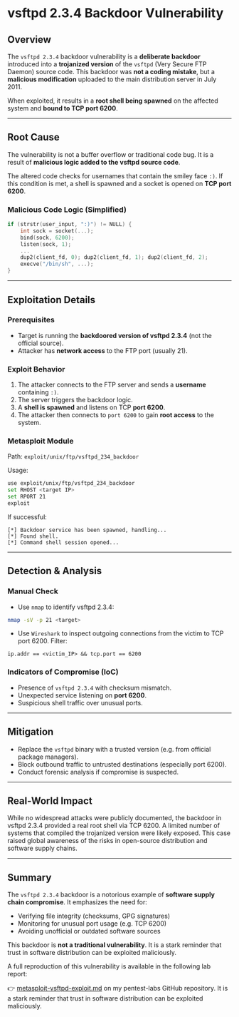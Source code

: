 # vsftpd 2.3.4 Backdoor Vulnerability

## Overview
The `vsftpd 2.3.4` backdoor vulnerability is a **deliberate backdoor** introduced into a **trojanized version** of the `vsftpd` (Very Secure FTP Daemon) source code. This backdoor was **not a coding mistake**, but a **malicious modification** uploaded to the main distribution server in July 2011.

When exploited, it results in a **root shell being spawned** on the affected system and **bound to TCP port 6200**.

---

## Root Cause
The vulnerability is not a buffer overflow or traditional code bug. It is a result of **malicious logic added to the vsftpd source code**.

The altered code checks for usernames that contain the smiley face `:)`. If this condition is met, a shell is spawned and a socket is opened on **TCP port 6200**.

### Malicious Code Logic (Simplified)
```c
if (strstr(user_input, ":)") != NULL) {
    int sock = socket(...);
    bind(sock, 6200);
    listen(sock, 1);
    ...
    dup2(client_fd, 0); dup2(client_fd, 1); dup2(client_fd, 2);
    execve("/bin/sh", ...);
}
```

---

## Exploitation Details

### Prerequisites
- Target is running the **backdoored version of vsftpd 2.3.4** (not the official source).
- Attacker has **network access** to the FTP port (usually 21).

### Exploit Behavior
1. The attacker connects to the FTP server and sends a **username** containing `:)`.
2. The server triggers the backdoor logic.
3. A **shell is spawned** and listens on TCP **port 6200**.
4. The attacker then connects to `port 6200` to gain **root access** to the system.

### Metasploit Module
Path: `exploit/unix/ftp/vsftpd_234_backdoor`

Usage:
```bash
use exploit/unix/ftp/vsftpd_234_backdoor
set RHOST <target IP>
set RPORT 21
exploit
```

If successful:
```
[*] Backdoor service has been spawned, handling...
[*] Found shell.
[*] Command shell session opened...
```

---

## Detection & Analysis

### Manual Check
- Use `nmap` to identify vsftpd 2.3.4:
```bash
nmap -sV -p 21 <target>
```

- Use `Wireshark` to inspect outgoing connections from the victim to TCP port 6200.
Filter:
```
ip.addr == <victim_IP> && tcp.port == 6200
```

### Indicators of Compromise (IoC)
- Presence of `vsftpd 2.3.4` with checksum mismatch.
- Unexpected service listening on **port 6200**.
- Suspicious shell traffic over unusual ports.

---

## Mitigation
- Replace the `vsftpd` binary with a trusted version (e.g. from official package managers).
- Block outbound traffic to untrusted destinations (especially port 6200).
- Conduct forensic analysis if compromise is suspected.

---

## Real-World Impact

While no widespread attacks were publicly documented, the backdoor in vsftpd 2.3.4 provided a real root shell via TCP 6200. A limited number of systems that compiled the trojanized version were likely exposed. This case raised global awareness of the risks in open-source distribution and software supply chains.

---

## Summary
The `vsftpd 2.3.4` backdoor is a notorious example of **software supply chain compromise**. It emphasizes the need for:

- Verifying file integrity (checksums, GPG signatures)
- Monitoring for unusual port usage (e.g. TCP 6200)
- Avoiding unofficial or outdated software sources

This backdoor is **not a traditional vulnerability**. It is a stark reminder that trust in software distribution can be exploited maliciously.

A full reproduction of this vulnerability is available in the following lab report:

👉 [metasploit-vsftpd-exploit.md](https://github.com/lorenzococcia/pentest-labs/blob/tools/metasploit/metasploit-vsftpd-exploit.md) on my pentest-labs GitHub repository. It is a stark reminder that trust in software distribution can be exploited maliciously.

